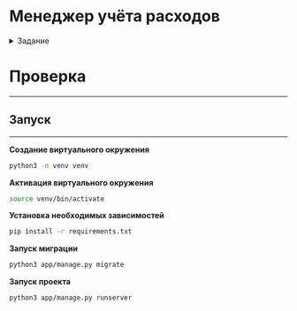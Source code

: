 # Менеджер учёта расходов

<details>
<summary>Задание</summary>
Минимальные требования:   
- Регистрация пользователя   
- Авторизация пользователя (по токену)   
- Транзакции пользователя - CRUD
С помощью транзакций происходит списание, начисление баланса пользователя.
Транзакция должна содержать в себе: сумму\*, время\*, категорию\*, организацию\*, описание.
Пользователь должен иметь возможность сортировать, фильтровать транзакции по времени, сумме, дате.
   
- Категории пользователя - CRUD
При регистрации пользователь получает набор стандартных категорий:
"Забота о себе", "Зарплата", "Здоровье и фитнес", "Кафе и рестораны", "Машина", "Образование", "Отдых и развлечения", "Платежи, комиссии", "Покупки: одежда, техника", "Продукты", "Проезд".
Пользователь может изменять/удалять стандартные категории как пожелает, а также создавать свои.   
- Просмотр профиля пользователя (информация о текущем балансе)   
- Статистика пользователя.
Реализовать отправку статистики на почту пользователя утром каждый день.
Объём получаемой статистики можете выбрать сами.   
</details>

# Проверка 

---

## Запуск

---
**Создание виртуального окружения**
```sh
python3 -m venv venv
```
**Активация виртуального окружения**
```sh
source venv/bin/activate
```
**Установка необходимых зависимостей**
```sh
pip install -r requirements.txt
```
**Запуск миграции**
```sh
python3 app/manage.py migrate
```
**Запуск проекта**
```sh
python3 app/manage.py runserver
```